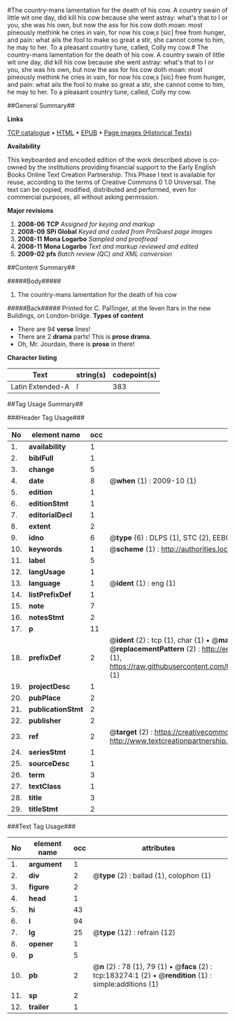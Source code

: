 #The country-mans lamentation for the death of his cow. A country swain of little wit one day, did kill his cow because she went astray: what's that to I or you, she was his own, but now the ass for his cow doth moan: most pineously methink he cries in vain, for now his cow,s [sic] free from hunger, and pain: what ails the fool to make so great a stir, she cannot come to him, he may to her. To a pleasant country tune, called, Colly my cow.#
The country-mans lamentation for the death of his cow. A country swain of little wit one day, did kill his cow because she went astray: what's that to I or you, she was his own, but now the ass for his cow doth moan: most pineously methink he cries in vain, for now his cow,s [sic] free from hunger, and pain: what ails the fool to make so great a stir, she cannot come to him, he may to her. To a pleasant country tune, called, Colly my cow.

##General Summary##

**Links**

[TCP catalogue](http://www.ota.ox.ac.uk/tcp/)  • 
[HTML](http://tei.it.ox.ac.uk/tcp/Texts-HTML/free/B02/B02426.html)  • 
[EPUB](http://tei.it.ox.ac.uk/tcp/Texts-EPUB/free/B02/B02426.epub) • 
[Page images (Historical Texts)](https://data.historicaltexts.jisc.ac.uk/view?pubId=eebo-99884171e&pageId=eebo-99884171e-183274-1)

**Availability**

This keyboarded and encoded edition of the
	       work described above is co-owned by the institutions
	       providing financial support to the Early English Books
	       Online Text Creation Partnership. This Phase I text is
	       available for reuse, according to the terms of Creative
	       Commons 0 1.0 Universal. The text can be copied,
	       modified, distributed and performed, even for
	       commercial purposes, all without asking permission.

**Major revisions**

1. __2008-06__ __TCP__ *Assigned for keying and markup*
1. __2008-09__ __SPi Global__ *Keyed and coded from ProQuest page images*
1. __2008-11__ __Mona Logarbo__ *Sampled and proofread*
1. __2008-11__ __Mona Logarbo__ *Text and markup reviewed and edited*
1. __2009-02__ __pfs__ *Batch review (QC) and XML conversion*

##Content Summary##

#####Body#####

1. The country-mans lamentation for the death of his cow

#####Back#####
Printed for C. Paſſinger, at the ſeven ſtars in the new Buildings, on London-bridge.
**Types of content**

  * There are 94 **verse** lines!
  * There are 2 **drama** parts! This is **prose drama**.
  * Oh, Mr. Jourdain, there is **prose** in there!

**Character listing**


|Text|string(s)|codepoint(s)|
|---|---|---|
|Latin Extended-A|ſ|383|

##Tag Usage Summary##

###Header Tag Usage###

|No|element name|occ|attributes|
|---|---|---|---|
|1.|__availability__|1||
|2.|__biblFull__|1||
|3.|__change__|5||
|4.|__date__|8| @__when__ (1) : 2009-10 (1)|
|5.|__edition__|1||
|6.|__editionStmt__|1||
|7.|__editorialDecl__|1||
|8.|__extent__|2||
|9.|__idno__|6| @__type__ (6) : DLPS (1), STC (2), EEBO-CITATION (1), PROQUEST (1), VID (1)|
|10.|__keywords__|1| @__scheme__ (1) : http://authorities.loc.gov/ (1)|
|11.|__label__|5||
|12.|__langUsage__|1||
|13.|__language__|1| @__ident__ (1) : eng (1)|
|14.|__listPrefixDef__|1||
|15.|__note__|7||
|16.|__notesStmt__|2||
|17.|__p__|11||
|18.|__prefixDef__|2| @__ident__ (2) : tcp (1), char (1)  •  @__matchPattern__ (2) : ([0-9\-]+):([0-9IVX]+) (1), (.+) (1)  •  @__replacementPattern__ (2) : http://eebo.chadwyck.com/downloadtiff?vid=$1&page=$2 (1), https://raw.githubusercontent.com/textcreationpartnership/Texts/master/tcpchars.xml#$1 (1)|
|19.|__projectDesc__|1||
|20.|__pubPlace__|2||
|21.|__publicationStmt__|2||
|22.|__publisher__|2||
|23.|__ref__|2| @__target__ (2) : https://creativecommons.org/publicdomain/zero/1.0/ (1), http://www.textcreationpartnership.org/docs/. (1)|
|24.|__seriesStmt__|1||
|25.|__sourceDesc__|1||
|26.|__term__|3||
|27.|__textClass__|1||
|28.|__title__|3||
|29.|__titleStmt__|2||


###Text Tag Usage###

|No|element name|occ|attributes|
|---|---|---|---|
|1.|__argument__|1||
|2.|__div__|2| @__type__ (2) : ballad (1), colophon (1)|
|3.|__figure__|2||
|4.|__head__|1||
|5.|__hi__|43||
|6.|__l__|94||
|7.|__lg__|25| @__type__ (12) : refrain (12)|
|8.|__opener__|1||
|9.|__p__|5||
|10.|__pb__|2| @__n__ (2) : 78 (1), 79 (1)  •  @__facs__ (2) : tcp:183274:1 (2)  •  @__rendition__ (1) : simple:additions (1)|
|11.|__sp__|2||
|12.|__trailer__|1||
